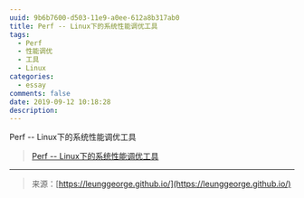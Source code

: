 ```yaml
---
uuid: 9b6b7600-d503-11e9-a0ee-612a8b317ab0
title: Perf -- Linux下的系统性能调优工具
tags:
  - Perf
  - 性能调优
  - 工具
  - Linux
categories:
  - essay
comments: false
date: 2019-09-12 10:18:28
description:
---
```



Perf -- Linux下的系统性能调优工具



<!--more-->


> [Perf -- Linux下的系统性能调优工具](https://www.ibm.com/developerworks/cn/linux/l-cn-perf1/index.html)



---
<link rel="stylesheet" href="http://yandex.st/highlightjs/6.1/styles/default.min.css">
<script src="http://yandex.st/highlightjs/6.1/highlight.min.js"></script>
<script>
hljs.tabReplace = ' ';
hljs.initHighlightingOnLoad();
</script>

> 来源：[https://leunggeorge.github.io/](https://leunggeorge.github.io/)  
